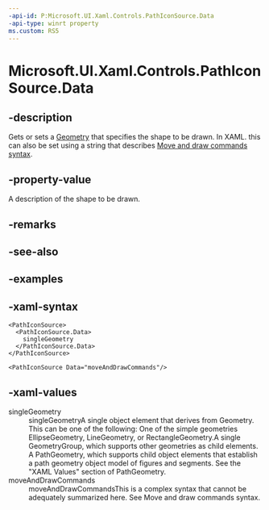 ```yaml
---
-api-id: P:Microsoft.UI.Xaml.Controls.PathIconSource.Data
-api-type: winrt property
ms.custom: RS5
---
```

<!-- Property syntax.
public Geometry Data { get;  set; }
-->

# Microsoft.UI.Xaml.Controls.PathIconSource.Data



## -description

Gets or sets a [Geometry](/uwp/api/windows.ui.xaml.media.geometry) that specifies the shape to be drawn. In XAML. this can also be set using a string that describes [Move and draw commands syntax](http://msdn.microsoft.com/library/7772bc3e-a631-46ff-9940-3dd5b9d0e0d9).



## -property-value

A description of the shape to be drawn.



## -remarks



## -see-also



## -examples



## -xaml-syntax

```xaml
<PathIconSource>
  <PathIconSource.Data>
    singleGeometry
  </PathIconSource.Data>
</PathIconSource>
```

```xaml
<PathIconSource Data="moveAndDrawCommands"/>
```



## -xaml-values

<dl><dt>singleGeometry</dt><dd>singleGeometryA single object element that derives from Geometry. This can be one of the following: One of the simple geometries EllipseGeometry, LineGeometry, or RectangleGeometry.A single GeometryGroup, which supports other geometries as child elements. A PathGeometry, which supports child object elements that establish a path geometry object model of figures and segments. See the "XAML Values" section of PathGeometry.</dd>
<dt>moveAndDrawCommands</dt><dd>moveAndDrawCommandsThis is a complex syntax that cannot be adequately summarized here. See Move and draw commands syntax.</dd>
</dl>



